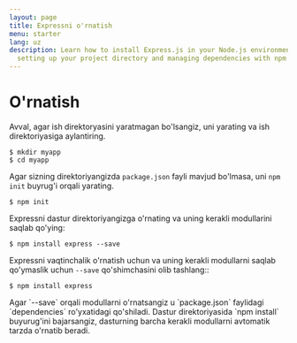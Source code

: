 ```yaml
---
layout: page
title: Expressni o'rnatish
menu: starter
lang: uz
description: Learn how to install Express.js in your Node.js environment, including
  setting up your project directory and managing dependencies with npm.
---
```


# O'rnatish

Avval, agar ish direktoryasini yaratmagan bo'lsangiz, uni yarating va ish direktoriyasiga aylantiring.

```console
$ mkdir myapp
$ cd myapp
```

Agar sizning direktoriyangizda `package.json` fayli mavjud bo'lmasa, uni `npm init` buyrug'i orqali yarating.

```console
$ npm init
```

Expressni dastur direktoriyangizga o'rnating va uning kerakli modullarini saqlab qo'ying:

```console
$ npm install express --save
```

Expressni vaqtinchalik o'rnatish uchun va uning kerakli modullarni saqlab qo'ymaslik uchun `--save` qo'shimchasini olib tashlang::

```console
$ npm install express
```

<div class="doc-box doc-info" markdown="1">
Agar `--save` orqali modullarni o'rnatsangiz u `package.json` faylidagi `dependencies` ro'yxatidagi qo'shiladi.
Dastur direktoriyasida `npm install` buyurug'ini bajarsangiz, dasturning barcha kerakli modullarni avtomatik tarzda o'rnatib beradi.
</div>
